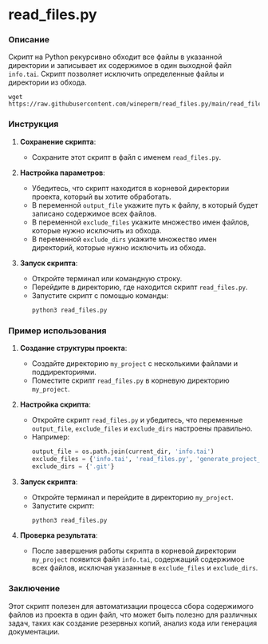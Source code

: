 # read_files.py
### Описание

Скрипт на Python рекурсивно обходит все файлы в указанной директории и записывает их содержимое в один выходной файл `info.tai`. Скрипт позволяет исключить определенные файлы и директории из обхода.

```
wget https://raw.githubusercontent.com/wineperm/read_files.py/main/read_files.py
```

### Инструкция

1. **Сохранение скрипта**:
   - Сохраните этот скрипт в файл с именем `read_files.py`.

2. **Настройка параметров**:
   - Убедитесь, что скрипт находится в корневой директории проекта, который вы хотите обработать.
   - В переменной `output_file` укажите путь к файлу, в который будет записано содержимое всех файлов.
   - В переменной `exclude_files` укажите множество имен файлов, которые нужно исключить из обхода.
   - В переменной `exclude_dirs` укажите множество имен директорий, которые нужно исключить из обхода.

3. **Запуск скрипта**:
   - Откройте терминал или командную строку.
   - Перейдите в директорию, где находится скрипт `read_files.py`.
   - Запустите скрипт с помощью команды:
     ```sh
     python3 read_files.py
     ```

### Пример использования

1. **Создание структуры проекта**:
   - Создайте директорию `my_project` с несколькими файлами и поддиректориями.
   - Поместите скрипт `read_files.py` в корневую директорию `my_project`.

2. **Настройка скрипта**:
   - Откройте скрипт `read_files.py` и убедитесь, что переменные `output_file`, `exclude_files` и `exclude_dirs` настроены правильно.
   - Например:
     ```python
     output_file = os.path.join(current_dir, 'info.tai')
     exclude_files = {'info.tai', 'read_files.py', 'generate_project_structure.py'}
     exclude_dirs = {'.git'}
     ```

3. **Запуск скрипта**:
   - Откройте терминал и перейдите в директорию `my_project`.
   - Запустите скрипт:
     ```sh
     python3 read_files.py
     ```

4. **Проверка результата**:
   - После завершения работы скрипта в корневой директории `my_project` появится файл `info.tai`, содержащий содержимое всех файлов, исключая указанные в `exclude_files` и `exclude_dirs`.

### Заключение

Этот скрипт полезен для автоматизации процесса сбора содержимого файлов из проекта в один файл, что может быть полезно для различных задач, таких как создание резервных копий, анализ кода или генерация документации.
